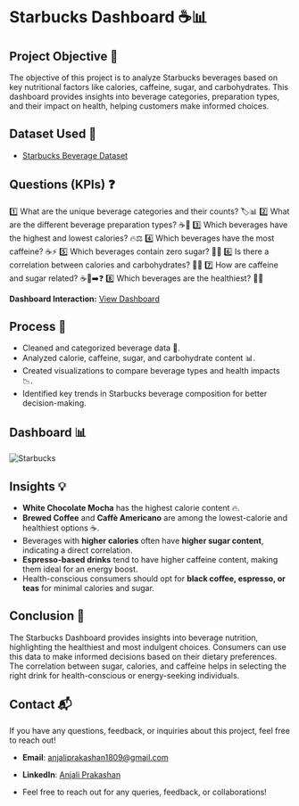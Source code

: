 # Starbucks Dashboard ☕📊  

## Project Objective 🎯  

The objective of this project is to analyze Starbucks beverages based on key nutritional factors like calories, caffeine, sugar, and carbohydrates. This dashboard provides insights into beverage categories, preparation types, and their impact on health, helping customers make informed choices.  

## Dataset Used 📂  

- [Starbucks Beverage Dataset](https://github.com/AnjaliPrakashan/Starbucks-Analysis/blob/main/starbucks_cleaned.csv)

## Questions (KPIs) ❓  

1️⃣ What are the unique beverage categories and their counts? 🏷️📊
2️⃣ What are the different beverage preparation types? ☕🔄
3️⃣ Which beverages have the highest and lowest calories? 🔥⚖️
4️⃣ Which beverages have the most caffeine? ☕⚡
5️⃣ Which beverages contain zero sugar? 🚫🍬
6️⃣ Is there a correlation between calories and carbohydrates? 🔄🍞
7️⃣ How are caffeine and sugar related? ☕🍬➡️❓
8️⃣ Which beverages are the healthiest? 🥗🥤

**Dashboard Interaction:** [View Dashboard](https://github.com/AnjaliPrakashan/Starbucks-Analysis/blob/main/Starbucks.png) 

## Process 🔄  

- Cleaned and categorized beverage data 🧹.  
- Analyzed calorie, caffeine, sugar, and carbohydrate content 📊.  
- Created visualizations to compare beverage types and health impacts 📉.  
- Identified key trends in Starbucks beverage composition for better decision-making.  

## Dashboard 📊  

![Starbucks](https://github.com/user-attachments/assets/692ab0a3-924d-4468-bab5-5e51458a9e6c)


## Insights 💡  

- **White Chocolate Mocha** has the highest calorie content 🔥.  
- **Brewed Coffee** and **Caffè Americano** are among the lowest-calorie and healthiest options ☕.  
- Beverages with **higher calories** often have **higher sugar content**, indicating a direct correlation.  
- **Espresso-based drinks** tend to have higher caffeine content, making them ideal for an energy boost.  
- Health-conscious consumers should opt for **black coffee, espresso, or teas** for minimal calories and sugar.  

## Conclusion 📝  

The Starbucks Dashboard provides insights into beverage nutrition, highlighting the healthiest and most indulgent choices. Consumers can use this data to make informed decisions based on their dietary preferences. The correlation between sugar, calories, and caffeine helps in selecting the right drink for health-conscious or energy-seeking individuals.  

## Contact 📬  

If you have any questions, feedback, or inquiries about this project, feel free to reach out!  

- **Email**: [anjaliprakashan1809@gmail.com](mailto:anjaliprakashan1809@gmail.com)

- **LinkedIn**: [Anjali Prakashan](https://www.linkedin.com/in/anjali-prakashan)
- Feel free to reach out for any queries, feedback, or collaborations!

